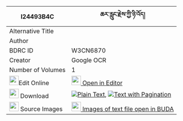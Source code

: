 |I24493B4C|ཆར་རླུང་རྗེས་ཀྱི་ཉི་འོད། 
| --- | --- 
|Alternative Title |
|Author | 
|BDRC ID | W3CN6870
|Creator | Google OCR
|Number of Volumes| 1
|<img width="25" src="https://img.icons8.com/color/25/000000/edit-property.png">Edit Online| [<img width="25" src="https://avatars.githubusercontent.com/u/45091458?s=200&v=4"> Open in Editor](http://editor.openpecha.org/I24493B4C)
|<img width="25" src="https://img.icons8.com/fluent/48/000000/download-2.png"/>  Download | [![](https://img.icons8.com/color/20/000000/txt.png)Plain Text](https://github.com/Openpecha/I24493B4C/releases/download/v2/charlung_je_kyi_nyio_plain_I24493B4C.zip), [![](https://img.icons8.com/color/20/000000/txt.png)Text with Pagination](https://github.com/Openpecha/I24493B4C/releases/download/v2/charlung_je_kyi_nyio_pages_I24493B4C.zip)
|<img width="25" src="https://img.icons8.com/plasticine/100/000000/pictures-folder.png"/>  Source Images | [<img width="25" src="https://library.bdrc.io/icons/BUDA-small.svg"> Images of text file open in BUDA](https://library.bdrc.io/show/bdr:W3CN6870)